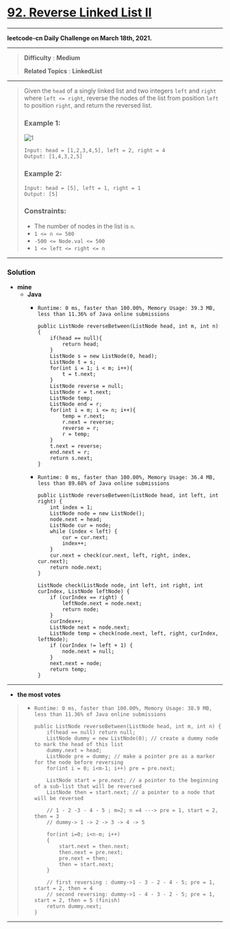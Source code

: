 # [92. Reverse Linked List II](https://leetcode.com/problems/reverse-linked-list-ii/)

---

**leetcode-cn Daily Challenge on March 18th, 2021.**

---

> **Difficulty** : **Medium**
>
> **Related Topics** : **LinkedList**

---

> Given the `head` of a singly linked list and two integers `left` and `right` where `left <= right`,
> reverse the nodes of the list from position `left` to position `right`, and return the reversed list.
>
> ### Example 1:
> ![1](https://assets.leetcode.com/uploads/2021/02/19/rev2ex2.jpg)
> ```
> Input: head = [1,2,3,4,5], left = 2, right = 4
> Output: [1,4,3,2,5]
> ```
>
> ### Example 2:
> ```
> Input: head = [5], left = 1, right = 1
> Output: [5]
> ```
>
> ### Constraints:
> * The number of nodes in the list is `n`.
> * `1 <= n <= 500`
> * `-500 <= Node.val <= 500`
> * `1 <= left <= right <= n`


---


### Solution
* **mine**
  * **Java**
    * `Runtime: 0 ms, faster than 100.00%, Memory Usage: 39.3 MB, less than 11.36% of Java online submissions `
       ```
       public ListNode reverseBetween(ListNode head, int m, int n) {
           if(head == null){
               return head;
           }
           ListNode s = new ListNode(0, head);
           ListNode t = s;
           for(int i = 1; i < m; i++){
               t = t.next;
           }
           ListNode reverse = null;
           ListNode r = t.next;
           ListNode temp;
           ListNode end = r;
           for(int i = m; i <= n; i++){
               temp = r.next;
               r.next = reverse;
               reverse = r;
               r = temp;
           }
           t.next = reverse;
           end.next = r;
           return s.next;
       }
       ```

    * `Runtime: 0 ms, faster than 100.00%, Memory Usage: 36.4 MB, less than 89.68% of Java online submissions`
      ```
      public ListNode reverseBetween(ListNode head, int left, int right) {
          int index = 1;
          ListNode node = new ListNode();
          node.next = head;
          ListNode cur = node;
          while (index < left) {
              cur = cur.next;
              index++;
          }
          cur.next = check(cur.next, left, right, index, cur.next);
          return node.next;
      }

      ListNode check(ListNode node, int left, int right, int curIndex, ListNode leftNode) {
          if (curIndex == right) {
              leftNode.next = node.next;
              return node;
          }
          curIndex++;
          ListNode next = node.next;
          ListNode temp = check(node.next, left, right, curIndex, leftNode);
          if (curIndex != left + 1) {
              node.next = null;
          }
          next.next = node;
          return temp;
      }
      ```
      
---

* **the most votes**
>  * `Runtime: 0 ms, faster than 100.00%, Memory Usage: 38.9 MB, less than 11.36% of Java online submissions`
>    ```
>    public ListNode reverseBetween(ListNode head, int m, int n) {
>        if(head == null) return null;
>        ListNode dummy = new ListNode(0); // create a dummy node to mark the head of this list
>        dummy.next = head;
>        ListNode pre = dummy; // make a pointer pre as a marker for the node before reversing
>        for(int i = 0; i<m-1; i++) pre = pre.next;
>
>        ListNode start = pre.next; // a pointer to the beginning of a sub-list that will be reversed
>        ListNode then = start.next; // a pointer to a node that will be reversed
>
>        // 1 - 2 -3 - 4 - 5 ; m=2; n =4 ---> pre = 1, start = 2, then = 3
>        // dummy-> 1 -> 2 -> 3 -> 4 -> 5
>
>        for(int i=0; i<n-m; i++)
>        {
>            start.next = then.next;
>            then.next = pre.next;
>            pre.next = then;
>            then = start.next;
>        }
>
>        // first reversing : dummy->1 - 3 - 2 - 4 - 5; pre = 1, start = 2, then = 4
>        // second reversing: dummy->1 - 4 - 3 - 2 - 5; pre = 1, start = 2, then = 5 (finish)
>        return dummy.next;
>    }
>    ```

---
